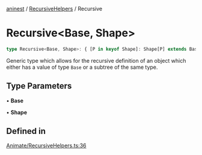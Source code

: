 [aninest](../../index.md) / [RecursiveHelpers](../index.md) / Recursive

# Recursive\<Base, Shape\>

```ts
type Recursive<Base, Shape>: { [P in keyof Shape]: Shape[P] extends Base ? Base : Recursive<Base, Shape[P]> };
```

Generic type which allows for the recursive definition of an object
which either has a value of type `Base` or a subtree of the same type.

## Type Parameters

• **Base**

• **Shape**

## Defined in

[Animate/RecursiveHelpers.ts:36](https://github.com/zphrs/aninest/blob/93165c72e5bf58f07554172fb8f04e60bd3cd7ed/core/src/Animate/RecursiveHelpers.ts#L36)
